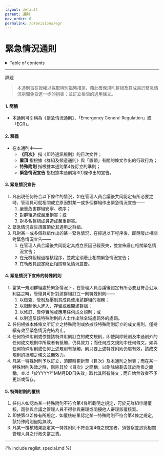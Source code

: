 ```yaml
---
layout: default
parent: 通則
nav_order: 6
permalink: /provisions/egr
---
```


# 緊急情況通則

<details close markdown="block">
  <summary>
    Table of contents
  </summary>
  {: .text-delta }
- TOC
{:toc}
</details>

---

詳題
> 本通則旨在授權以採取特別臨時措施，藉此確保規則群組及其成員於緊急情況期間免受進一步的損害；並訂立相關的通用條文。

#### 1. 簡稱

- 本通則可引稱為《緊急情況通則》、「Emergency General Regulation」或「EGR」。

#### 2. 釋義

- 在本通則中——
  - **《目次》** 指《即時通訊規則》的目次文件；
  - **置頂** 指根據《群組及頻道通則》與「置頂」有關的條文作出的行政行為；
  - **特殊附則** 指根據本通則第4條訂立的準則；
  - **緊急情況宣告** 指根據本通則第3(1)條作出的宣告。

#### 3. 緊急情況宣告

1. 凡出現任何符合以下條件的情況，如在管理人員合議後共同認定有所必要之時，管理員可就相關成立原因對某一或多個群組作出緊急情況宣告——
    1. 嚴重危害群組安寧、秩序；
    2. 對群組造成嚴重損害；或
    3. 對多名群組成員造成嚴重損害。
2. 緊急情況宣告須置頂於其適用之群組。
3. 凡對某一或多個群組作出的某一緊急情況，在經過以下程序後，即時廢止相關對緊急情況宣告——
    1. 在管理人員合議後共同認定其成立原因已經喪失，並宣佈廢止相關緊急情況宣告；
    2. 在元群組經過覆核程序，並裁定須廢止相關緊急情況宣告；
    3. 在執政員認定廢止相關緊急情況宣告。

#### 4. 緊急情況下宣佈的特殊附則

1. 當某一規則群組處於緊急情況下，在管理人員合議後認定有所必要且符合公眾利益之時，管理員可針對該群組訂立一則特殊附則——
    1. 以檢查、管制及壓制其成員使用該群組的服務；
    2. 以限制他人進入、存留或離開該群組；
    3. 以修訂、暫停實施或應用任何成文規則；或
    4. 以對違反該特殊附則的人士作出除全域處罰外的處罰。
2. 任何根據本條條文所訂立之特殊附則或依據該特殊附則訂立的成文規則，僅持續有效至緊急情況完結為止。
3. 任何特殊附則或依據該特殊附則訂立的成文規則，即使與除總則及本通則外的任何成文規則中所載者有抵觸，仍具效力；而任何成文規則中任何條文，如與任何特殊附則或任何上述規則有抵觸，則只要上述特殊附則仍屬有效，該成文規則的抵觸之條文並無效力。
4. 凡某一特殊附則予以訂立，須即時更新至《目次》及本通則之附表；而在某一特殊附則失效之時，刪除其於《目次》之簡稱，以刪除線劃去其於附表之簡稱，並以「於YYYY年MM月DD日失效」取代其所有條文；而自始無效者不予更新或留存。

#### 5. 特殊附則的覆核

1. 任何人如認為某一特殊附則不符合第4條所載明之規定，可於元群組申請覆核，而參與合議之管理人員不得參與審理或阻擾他人審理該覆核案。
2. 即使第4(2)條有所規定，如覆核結果認定某一特殊附則不符合第4條之規定，該特殊附則自始無效。
3. 凡某一覆核結果認定某一特殊附則不符合第4條之規定者，須督察並追究相關管理人員之行政失當之責。

---

{% include reglist_special.md %}
